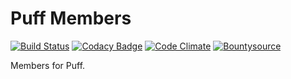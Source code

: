 # Puff Members

[![Build Status](https://travis-ci.org/eustasy/puff-members.svg?branch=master)](https://travis-ci.org/eustasy/puff-members)
[![Codacy Badge](https://api.codacy.com/project/badge/Grade/53b0aad4651c4dd2abae734c6941fb06)](https://www.codacy.com/app/eustasy/puff-members?utm_source=github.com&amp;utm_medium=referral&amp;utm_content=eustasy/puff-members&amp;utm_campaign=Badge_Grade)
[![Code Climate](https://codeclimate.com/github/eustasy/puff-members/badges/gpa.svg)](https://codeclimate.com/github/eustasy/puff-members)
[![Bountysource](https://www.bountysource.com/badge/tracker?tracker_id=26136112)](https://www.bountysource.com/teams/eustasy/issues?tracker_ids=26136112)

Members for Puff.
